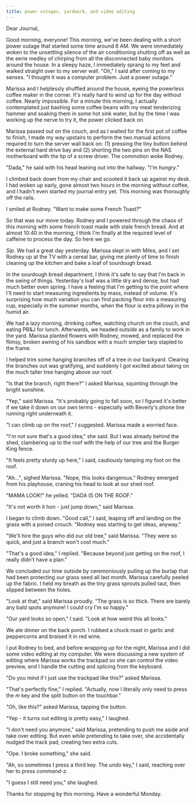 ```yaml
---
title: power outages, yardwork, and video editing
---
```


Dear Journal,

Good morning, everyone!  This morning, we've been dealing with a short
power outage that started some time around 6 AM.  We were immediately
woken to the unsettling silence of the air conditioning shutting off
as well as the eerie medley of chirping from all the disconnected baby
monitors around the house.  In a sleepy haze, I immediately sprang to
my feet and walked straight over to my server wall.  "Oh," I said
after coming to my senses.  "I thought it was a computer problem.
Just a power outage."

Marissa and I helplessly shuffled around the house, eyeing the
powerless coffee maker in the corner.  It's really hard to wind up for
the day without coffee.  Nearly impossible.  For a minute this
morning, I actually contemplated just bashing some coffee beans with
my meat tenderizing hammer and soaking them in some hot sink water,
but by the time I was working up the nerve to try it, the power
clicked back on.

Marissa passed out on the couch, and as I waited for the first pot of
coffee to finish, I made my way upstairs to perform the two manual
actions required to turn the server wall back on: (1) pressing the
tiny button behind the external hard drive bay and (2) shorting the
two pins on the NAS motherboard with the tip of a screw driver.  The
commotion woke Rodney.

"Dada," he said with his head leaning out into the hallway.  "I'm
_hungry_."

I climbed back down from my chair and scooted it back up against my
desk.  I had woken up early, gone almost two hours in the morning
without coffee, and I hadn't even started my journal entry yet.  This
morning was thoroughly off the rails.

I smiled at Rodney.  "Want to make some French Toast?"

So that was our move today.  Rodney and I powered through the chaos of
this morning with some french toast made with stale french bread.  And
at almost 10:40 in the morning, I think I'm finally at the required
level of caffeine to process the day.  So here we go.

_Sip_.  We had a great day yesterday.  Marissa slept in with Miles,
and I set Rodney up at the TV with a cereal bar, giving me plenty of
time to finish cleaning up the kitchen and bake a loaf of sourdough
bread.

In the sourdough bread department, I think it's safe to say that I'm
back in the swing of things.  Yesterday's loaf was a little dry and
dense, but had much better oven spring.  I have a feeling that I'm
getting to the point where I'll need to start measuring ingredients by
mass, instead of volume.  It's surprising how much variation you can
find packing flour into a measuring cup, especially in the summer
months, when the flour is extra pillowy in the humid air.

We had a lazy morning, drinking coffee, watching church on the couch,
and eating PB&J for lunch.  Afterwards, we headed outside as a family
to work in the yard.  Marissa planted flowers with Rodney, mowed, and
replaced the flimsy, broken awning of his sandbox with a much simpler
tarp stapled to the frame.

I helped trim some hanging branches off of a tree in our backyard.
Clearing the branches out was gratifying, and suddenly I got excited
about taking on the much taller tree hanging above our roof.

"Is that the branch, right there?" I asked Marissa, squinting through
the bright sunshine.

"Yep," said Marissa.  "It's probably going to fall soon, so I figured
it's better if we take it down on our own terms - especially with
Beverly's phone line running right underneath it.

"I can climb up on the roof," I suggested.  Marissa made a worried
face.

"I'm not sure that's a good idea," she said.  But I was already behind
the shed, clambering up to the roof with the help of our tree and the
Burger King fence.

"It feels pretty sturdy up here," I said, cautiously tamping my foot
on the roof.

"Ah...", sighed Marissa.  "Nope, this looks dangerous."  Rodney
emerged from his playhouse, craning his head to look at our shed roof.

"MAMA LOOK!" he yelled.  "DADA IS ON THE ROOF."

"It's not worth it hon - just jump down," said Marissa.

I began to climb down.  "Good call," I said, leaping off and landing
on the grass with a poised crouch.  "Rodney was starting to get ideas,
anyway."

"We'll hire the guys who did our old tree," said Marissa.  "They were
so quick, and just a branch won't cost much."

"That's a good idea," I replied.  "Because beyond just getting on the
roof, I really didn't have a plan."

We concluded our time outside by ceremoniously pulling up the burlap
that had been protecting our grass seed all last month.  Marissa
carefully peeled up the fabric.  I held my breath as the tiny grass
sprouts pulled taut, then slipped between the holes.

"Look at that," said Marissa proudly.  "The grass is so thick.  There
are barely any bald spots anymore!  I could cry I'm so happy."

"Our yard looks so open," I said.  "Look at how weird this all looks."

We ate dinner on the back porch.  I rubbed a chuck roast in garlic and
peppercorns and braised it in red wine.

I put Rodney to bed, and before wrapping up for the night, Marissa and
I did some video editing at my computer.  We were discussing a new
system of editing where Marissa works the trackpad so she can control
the video preview, and I handle the cutting and splicing from the
keyboard.

"Do you mind if I just use the trackpad like this?" asked Marissa.

"That's perfectly fine," I replied.  "Actually, now I literally only
need to press the _m_ key and the _split_ button on the touchbar."

"Oh, like this?" asked Marissa, tapping the button.

"Yep - it turns out editing is pretty easy," I laughed.

"I don't need you anymore," said Marissa, pretending to push me aside
and take over editing.  But even while pretending to take over, she
accidentally nudged the track pad, creating two extra cuts.

"Ope.  I broke something," she said.

"Ah, so sometimes I press a third key.  The _undo_ key," I said,
reaching over her to press _command-z_.

"I guess I still need you," she laughed.

Thanks for stopping by this morning.  Have a wonderful Monday.
